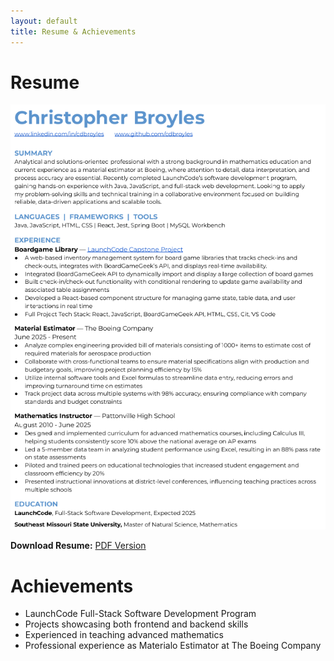 ```yaml
---
layout: default
title: Resume & Achievements
---
```


# Resume
![Resume Image](/assets/images/ResumeImage.png)

**Download Resume:** [PDF Version](assets/documents/LaunchCodeResume-2025.pdf)

# Achievements
- LaunchCode Full-Stack Software Development Program
- Projects showcasing both frontend and backend skills
- Experienced in teaching advanced mathematics
- Professional experience as Materialo Estimator at The Boeing Company